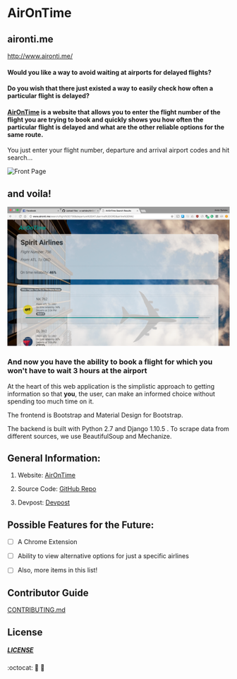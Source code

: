 # AirOnTime
## aironti.me

http://www.aironti.me/

#### Would you like a way to avoid waiting at airports for delayed flights? 
#### Do you wish that there just existed a way to easily check how often a particular flight is delayed? 


#### [AirOnTime](http://www.aironti.me/) is a website that allows you to enter the flight number of the flight you are trying to book and quickly shows you how often the particular flight is delayed and what are the other reliable options for the same route.


You just enter your flight number, departure and arrival airport codes and hit search...

![Front Page](/img/frontpage.jpeg)

## and voila!
![Results Page](/img/searchresults.jpeg)



### And now you have the ability to book a flight for which you **won't have to wait 3 hours** at the airport ###

At the heart of this web application is the simplistic approach to getting information so that **you**, the user, can make an informed choice without spending too much time on it. 


The frontend is Bootstrap and Material Design for Bootstrap.

The backend is built with Python 2.7 and Django 1.10.5 . 
To scrape data from different sources, we use BeautifulSoup and Mechanize. 



## General Information:

1. Website: [AirOnTime](http://www.aironti.me/)

2. Source Code: [GitHub Repo](https://github.com/a-sahdev/AirOnTime)

3. Devpost: [Devpost](https://devpost.com/software/airontime)



## Possible Features for the Future: 
- [ ] A Chrome Extension 

- [ ] Ability to view alternative options for just a specific airlines

- [ ] Also, more items in this list!


## Contributor Guide
[CONTRIBUTING.md](https://github.com/a-sahdev/AirOnTime/blob/master/CONTRIBUTING.md)

## License 


##### [LICENSE](LICENSE.md) 


:octocat: :rocket: :tada:
